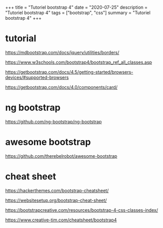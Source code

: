 +++
title = "Tutoriel bootstrap 4"
date = "2020-07-25"
description = "Tutoriel bootstrap 4"
tags = ["bootstrap", "css"]
summary = "Tutoriel bootstrap 4"
+++


tutorial
=========
https://mdbootstrap.com/docs/jquery/utilities/borders/

https://www.w3schools.com/bootstrap4/bootstrap_ref_all_classes.asp



https://getbootstrap.com/docs/4.5/getting-started/browsers-devices/#supported-browsers

https://getbootstrap.com/docs/4.0/components/card/

ng bootstrap
===========
https://github.com/ng-bootstrap/ng-bootstrap

awesome bootstrap
======
https://github.com/therebelrobot/awesome-bootstrap

cheat sheet
=======
https://hackerthemes.com/bootstrap-cheatsheet/

https://websitesetup.org/bootstrap-cheat-sheet/

https://bootstrapcreative.com/resources/bootstrap-4-css-classes-index/

https://www.creative-tim.com/cheatsheet/bootstrap4

